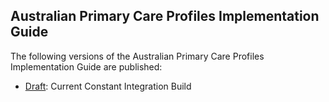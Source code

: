 <!-- history.md {% comment %}
*****************************************************************************************
*                            WARNING: DO NOT EDIT THIS FILE                             *
*                                                                                       *
* This file is generated by SUSHI. Any edits you make to this file will be overwritten. *
*                                                                                       *
* To change the contents of this file, edit the original source file at:                *
* ig-data\input\pagecontent\history.md                                                  *
*****************************************************************************************
{% endcomment %} -->
## Australian Primary Care Profiles Implementation Guide

The following versions of the Australian Primary Care Profiles Implementation Guide are published:

* [Draft](http://build.fhir.org/ig/aehrc/primary-care-data-technical/index.html): Current Constant Integration Build




